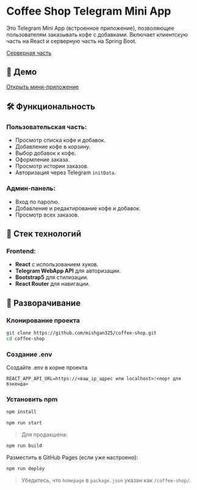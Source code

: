 # Coffee Shop Telegram Mini App

Это Telegram Mini App (встроенное приложение), позволяющее пользователям заказывать кофе с добавками. Включает клиентскую часть на React и серверную часть на Spring Boot.

[Серверная часть](https://github.com/mishgan325/coffee-shop-api)

## 🔗 Демо

[Открыть мини-приложение](https://t.me/coffeeshop325bot)

## 🛠️ Функциональность

### Пользовательская часть:
- Просмотр списка кофе и добавок.
- Добавление кофе в корзину.
- Выбор добавок к кофе.
- Оформление заказа.
- Просмотр истории заказов.
- Авторизация через Telegram `initData`.
### Админ-панель:
- Вход по паролю.
- Добавление и редактирование кофе и добавок.
- Просмотр всех заказов.

## 🧱 Стек технологий

### Frontend:
- **React** с использованием хуков.
- **Telegram WebApp API** для авторизации.
- **Bootstrap5** для стилизации.
- **React Router** для навигации.
## 🚀 Разворачивание

### Клонирование проекта

```bash
git clone https://github.com/mishgan325/coffee-shop.git
cd coffee-shop
```
### Создание .env

Создайте .env в корне проекта 
```
REACT_APP_API_URL=https://<ваш_ip_адрес или localhost>:<порт для бэкенда>
```
### Установить npm

```bash
npm install
```

```bash
npm run start
```

> Для продакшена:

```bash
npm run build
```

Разместить в GitHub Pages (если уже настроено):

```bash
npm run deploy
```

> Убедитесь, что `homepage` в `package.json` указан как `/coffee-shop/`.

